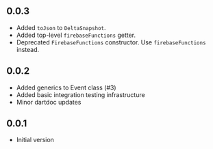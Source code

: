 ## 0.0.3

- Added `toJson` to `DeltaSnapshot`.
- Added top-level `firebaseFunctions` getter.
- Deprecated `FirebaseFunctions` constructor. Use `firebaseFunctions` instead. 

## 0.0.2

- Added generics to Event class (#3)
- Added basic integration testing infrastructure
- Minor dartdoc updates

## 0.0.1

- Initial version
